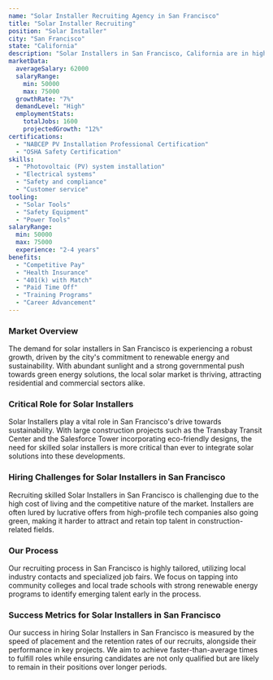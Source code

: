 ```yaml
---
name: "Solar Installer Recruiting Agency in San Francisco"
title: "Solar Installer Recruiting"
position: "Solar Installer"
city: "San Francisco"
state: "California"
description: "Solar Installers in San Francisco, California are in high demand due to the city's focus on renewable energy sources and sustainability."
marketData:
  averageSalary: 62000
  salaryRange:
    min: 50000
    max: 75000
  growthRate: "7%"
  demandLevel: "High"
  employmentStats:
    totalJobs: 1600
    projectedGrowth: "12%"
certifications:
  - "NABCEP PV Installation Professional Certification"
  - "OSHA Safety Certification"
skills:
  - "Photovoltaic (PV) system installation"
  - "Electrical systems"
  - "Safety and compliance"
  - "Customer service"
tooling:
  - "Solar Tools"
  - "Safety Equipment"
  - "Power Tools"
salaryRange:
  min: 50000
  max: 75000
  experience: "2-4 years"
benefits:
  - "Competitive Pay"
  - "Health Insurance"
  - "401(k) with Match"
  - "Paid Time Off"
  - "Training Programs"
  - "Career Advancement"
---
```


### Market Overview
The demand for solar installers in San Francisco is experiencing a robust growth, driven by the city's commitment to renewable energy and sustainability. With abundant sunlight and a strong governmental push towards green energy solutions, the local solar market is thriving, attracting residential and commercial sectors alike.

### Critical Role for Solar Installers
Solar Installers play a vital role in San Francisco's drive towards sustainability. With large construction projects such as the Transbay Transit Center and the Salesforce Tower incorporating eco-friendly designs, the need for skilled solar installers is more critical than ever to integrate solar solutions into these developments.

### Hiring Challenges for Solar Installers in San Francisco
Recruiting skilled Solar Installers in San Francisco is challenging due to the high cost of living and the competitive nature of the market. Installers are often lured by lucrative offers from high-profile tech companies also going green, making it harder to attract and retain top talent in construction-related fields.

### Our Process
Our recruiting process in San Francisco is highly tailored, utilizing local industry contacts and specialized job fairs. We focus on tapping into community colleges and local trade schools with strong renewable energy programs to identify emerging talent early in the process.

### Success Metrics for Solar Installers in San Francisco
Our success in hiring Solar Installers in San Francisco is measured by the speed of placement and the retention rates of our recruits, alongside their performance in key projects. We aim to achieve faster-than-average times to fulfill roles while ensuring candidates are not only qualified but are likely to remain in their positions over longer periods.